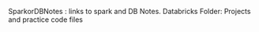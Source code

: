SparkorDBNotes : links to spark and DB Notes.
Databricks Folder:
    Projects and practice code files
